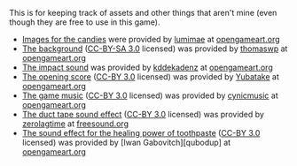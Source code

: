 This is for keeping track of assets and other things that aren't mine (even though they are free to use in this game).

* [Images for the candies][candy-img] were provided by [lumimae][lumimae] at [opengameart.org][opengameart]
* [The background][background] ([CC-BY-SA 3.0][CC-by-sa-3.0] licensed) was provided by [thomaswp][thomaswp] at [opengameart.org][opengameart]
* [The impact sound][impact] was provided by [kddekadenz][kddekadenz] at [opengameart.org][opengameart]
* [The opening score][openingmusic] ([CC-BY 3.0][CC-by-3.0] licensed) was provided by [Yubatake][Yubatake] at [opengameart.org][opengameart]
* [The game music][gamemusic] ([CC-BY 3.0][CC-by-3.0] licensed) was provided by [cynicmusic][cynicmusic] at [opengameart.org][opengameart]
* [The duct tape sound effect][ducttape] ([CC-BY 3.0][CC-by-3.0] licensed) was provided by [zerolagtime][zerolagtime] at [freesound.org][freesound]
* [The sound effect for the healing power of toothpaste][toothpaste] ([CC-BY 3.0][CC-by-3.0] licensed) was provided by [Iwan Gabovitch][qubodup] at [opengameart.org][opengameart]

[candy-img]: http://opengameart.org/content/candy-pack-1
[lumimae]: http://opengameart.org/users/lumimae
[opengameart]: http://opengameart.org
[background]: http://opengameart.org/content/tiling-background-pack-ground
[thomaswp]: http://opengameart.org/users/thomaswp
[CC-by-sa-3.0]: http://creativecommons.org/licenses/by-sa/3.0/
[CC-by-3.0]: http://creativecommons.org/licenses/by/3.0/
[impact]: http://opengameart.org/content/break-pumpkin
[kddekadenz]: http://opengameart.org/users/kddekadenz
[gamemusic]: http://opengameart.org/content/battle-theme-a
[openingmusic]: http://opengameart.org/content/elegy-dm
[cynicmusic]: http://opengameart.org/users/cynicmusic
[Yubatake]: http://opengameart.org/users/yubatake
[zerolagtime]: http://www.freesound.org/people/zerolagtime/
[ducttape]: http://www.freesound.org/people/zerolagtime/sounds/89782/
[freesound]: http://www.freesound.org
[toothpaste]: http://opengameart.org/content/shimmer-glitter-magic
[qobodup]: http://opengameart.org/users/qubodup